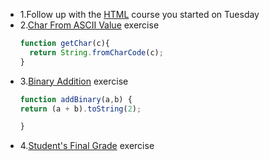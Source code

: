 - 1.Follow up with the [HTML](https://edpuzzle.com/classes/62df4f9045ccdc4143bd6aad) course you started on Tuesday
- 2.[Char From ASCII Value](https://github.com/corecodeio/devguide-fundamentals-2022-03/tree/main/src/technologies/2022/week02/exercises/e02/desc) exercise
  ```js
  function getChar(c){
    return String.fromCharCode(c);
  }
  ```
- 3.[Binary Addition](https://github.com/corecodeio/devguide-fundamentals-2022-03/tree/main/src/technologies/2022/week02/exercises/e03/desc) exercise
  ```js
  function addBinary(a,b) {
  return (a + b).toString(2);

  }
  ```
- 4.[Student's Final Grade](https://github.com/corecodeio/devguide-fundamentals-2022-03/tree/main/src/technologies/2022/week02/exercises/e04/desc) exercise
  
